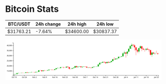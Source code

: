 # Bitcoin Stats

BTC/USDT|24h change|24h high|24h low|
|---|---|---|---|
|$31763.21|-7.64%|$34600.00|$30837.37|

<img src="./chart.svg">
